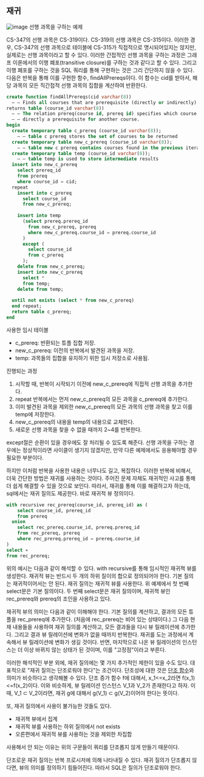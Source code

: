 ## 재귀
![image](https://user-images.githubusercontent.com/102134003/174430717-88a805f3-2c4e-41f9-9bbb-51190b6f1ceb.png)
선행 과목을 구하는 예제

CS-347의 선행 과목은 CS-319이다. CS-319의 선행 과목은 CS-315이다.
이러한 경우, CS-347의 선행 과목으로 테이블에 CS-315가 직접적으로 명시되어있지는 않지만, 실제로는 선행 과목이라고 할 수 있다. 이러한 간접적인 선행 과목을 구하는 과정은 그래프 이론에서의 이행 폐포(transitive closure)를 구하는 것과 같다고 할 수 있다.
그리고 이행 폐포를 구하는 것을 SQL 쿼리를 통해 구현하는 것은 그리 간단하지 않을 수 있다. 다음은 반복을 통해 이를 구현한 함수, findAllPrereqs이다. 이 함수는 cid를 받아서, 해당 과목의 모든 직간접적 선행 과목의 집합을 계산하여 반환한다.
```SQL
create function findAllPrereqs(cid varchar(8))
  – – Finds all courses that are prerequisite (directly or indirectly) for cid
returns table (course_id varchar(8))
  – – The relation prereq(course id, prereq id) specifies which course is
  – – directly a prerequisite for another course.
begin
  create temporary table c_prereq (course_id varchar(8));
    – – table c prereq stores the set of courses to be returned
  create temporary table new_c_prereq (course_id varchar(8));
    – – table new c prereq contains courses found in the previous iteration
  create temporary table temp (course_id varchar(8));
    – – table temp is used to store intermediate results
  insert into new_c_prereq
    select prereq_id
    from prereq
    where course_id = cid;
  repeat
    insert into c_prereq
      select course_id
      from new_c_prereq;
      
    insert into temp
      (select prereq.prereq_id
        from new_c_prereq, prereq
        where new_c_prereq.course_id = prereq.course_id
      )
      except (
        select course_id
        from c_prereq
      );
    delete from new_c_prereq;
    insert into new_c_prereq
      select *
      from temp;
    delete from temp;
    
  until not exists (select * from new_c_prereq)
  end repeat;
  return table c_prereq;
end
```
사용한 임시 테이블
- c_prereq: 반환되는 튜플 집합 저장.
- new_c_prereq: 이전의 반복에서 발견된 과목을 저장.
- temp: 과목들의 집합을 유지하기 위한 임시 저장소로 사용됨.


진행되는 과정
1. 시작할 때, 반복이 시작되기 이전에 new_c_prereq에 직접적 선행 과목을 추가한다.
2. repeat 반복에서는 먼저 new_c_prereq의 모든 과목을 c_prereq에 추가한다.
3. 이미 발견된 과목을 제외한 new_c_prereq의 모든 과목의 선행 과목을 찾고 이를 temp에 저장한다.
4. new_c_prereq의 내용을 temp의 내용으로 교체한다.
5. 새로운 선행 과목을 찾을 수 없을 때까지 2~4를 반복한다.

except절은 순환이 있을 경우에도 잘 처리될 수 있도록 해준다. 선행 과목을 구하는 경우에는 정상적이라면 사이클이 생기지 않겠지만, 만약 다른 예제에서도 응용해야할 경우 필요한 부분이다.




하지만 이처럼 반복을 사용한 내용은 너무나도 길고, 복잡하다. 이러한 반복에 비해서, 더욱 간단한 방법은 재귀를 사용하는 것이다. 주어진 문제 자체도 재귀적인 사고를 통해 더 쉽게 해결할 수 있을 것으로 보인다. 따라서, 재귀를 통해 이를 해결하고자 하는데, sql에서는 재귀 질의도 제공한다. 바로 재귀적 뷰 정의이다.
```SQL
with recursive rec_prereq(course_id, prereq_id) as (
    select course_id, prereq_id
    from prereq
  union
    select rec_prereq.course_id, prereq.prereq_id
    from rec_prereq, prereq
    where rec_prereq.prereq_id = prereq.course_id
)
select ∗
from rec_prereq;
```
위의 예시는 다음과 같이 해석할 수 있다.
with recursive를 통해 임시적인 재귀젹 뷰를 생성한다.
재귀적 뷰는 반드시 두 개의 하위 질이의 합으로 정의되어야 한다. 기본 질의는 재귀적이어서는 안 된다. 재귀 질의는 재귀적 뷰를 사용한다.
위 예제에서 첫 번째 select문은 기본 질의이다. 두 번째 select문은 재귀 질의이며, 재귀젹 뷰인 rec_prereq와 prereq의 조인을 사용하고 있다.

재귀적 뷰의 의미는 다음과 같이 이해해야 한다. 기본 질의를 계산하고, 결과의 모든 튜플을 rec_prereq에 추가한다. (처음에 rec_prereq는 비어 있는 상태이다.)
그 다음 현재 내용들을 사용하여 재귀 질의를 계산하고, 모든 결과들을 다시 뷰 릴레이션에 추가한다. 그리고 결과 뷰 릴레이션에 변화가 없을 때까지 반복한다.
재귀를 도는 과정에서 계속해서 뷰 릴레이션에 변화가 생길 것이다. 반면, 마지막으로 나온 뷰 릴레이션의 인스턴스는 더 이상 바뀌지 않는 상태가 된 것이며, 이를 "고정점"이라고 부른다.


이러한 해석적인 부분 외에, 재귀 질의에는 몇 가지 추가적인 제한이 있을 수도 있다. 대표적으로 "재귀 질의는 단조로워야 한다"는 조건이다. 단조성에 대한 것은 [단조 함수](https://www.scienceall.com/%EB%8B%A8%EC%A1%B0%ED%95%A8%EC%88%98monotonemonotonic-function/)와 의미가 비슷하다고 생각해볼 수 있다. 단조 증가 함수 f에 대해서, x_1<=x_2라면 f(x_1)<=f(x_2)이다. 이와 비슷하게, 뷰 릴레이션 인스턴스 V_1과 V_2가 존재한다고 하자. 이 때, V_1 ⊂ V_2이라면, 재귀 g에 대해서 g(V_1) ⊂ g(V_2)이어야 한다는 뜻이다.

또, 재귀 질의에서 사용이 불가능한 것들도 있다.
- 재귀젹 뷰에서 집계
- 재귀적 뷰를 사용하는 하위 질의에서 not exists
- 오른편에서 재귀적 뷰를 사용하는 것을 제외한 차집합

사용해서 안 되는 이유는 위의 구문들이 쿼리를 단조롭지 않게 만들기 때문이다.


단조로운 재귀 질의는 반복 프로시저에 의해 나타내질 수 있다. 재귀 질의가 단조롭지 않다면, 뷰의 의미를 정의하기 힘들어진다. 따라서 SQL은 질의가 단조로워야 한다.

